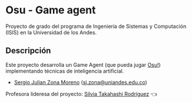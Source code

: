 # Osu - Game agent

Proyecto de grado del programa de Ingeniería de Sistemas y Computación (ISIS) en la Universidad de los Andes.

## Descripción

Este proyecto desarrolla un Game Agent (que pueda jugar [Osu!](https://osu.ppy.sh/home)) implementando técnicas de inteligencia artificial.

- [Sergio Julian Zona Moreno](https://github.com/SergioZona) (sj.zona@uniandes.edu.co)

Profesora lideresa del proyecto: [Silvia Takahashi Rodríguez](https://profesores.virtual.uniandes.edu.co/stakahas/es/inicio/) 👈

